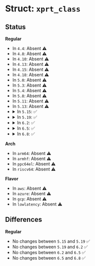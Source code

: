 # Struct: <code>xprt_class</code>

## Status
<b>Regular</b>
<ul>
<li>
In <code>4.4</code>: Absent ⚠️
</li>
<li>
In <code>4.8</code>: Absent ⚠️
</li>
<li>
In <code>4.10</code>: Absent ⚠️
</li>
<li>
In <code>4.13</code>: Absent ⚠️
</li>
<li>
In <code>4.15</code>: Absent ⚠️
</li>
<li>
In <code>4.18</code>: Absent ⚠️
</li>
<li>
In <code>5.0</code>: Absent ⚠️
</li>
<li>
In <code>5.3</code>: Absent ⚠️
</li>
<li>
In <code>5.4</code>: Absent ⚠️
</li>
<li>
In <code>5.8</code>: Absent ⚠️
</li>
<li>
In <code>5.11</code>: Absent ⚠️
</li>
<li>
In <code>5.13</code>: Absent ⚠️
</li>
<li>
<details>
<summary>In <code>5.15</code>: ✅</summary>

```c
struct xprt_class {
    struct list_head list;
    int ident;
    struct rpc_xprt * (*setup)(struct xprt_create *);
    struct module *owner;
    char name[32];
    const char * netid[0];
};
```
</details>
</li>
<li>
<details>
<summary>In <code>5.19</code>: ✅</summary>

```c
struct xprt_class {
    struct list_head list;
    int ident;
    struct rpc_xprt * (*setup)(struct xprt_create *);
    struct module *owner;
    char name[32];
    const char * netid[0];
};
```
</details>
</li>
<li>
<details>
<summary>In <code>6.2</code>: ✅</summary>

```c
struct xprt_class {
    struct list_head list;
    int ident;
    struct rpc_xprt * (*setup)(struct xprt_create *);
    struct module *owner;
    char name[32];
    const char * netid[0];
};
```
</details>
</li>
<li>
<details>
<summary>In <code>6.5</code>: ✅</summary>

```c
struct xprt_class {
    struct list_head list;
    int ident;
    struct rpc_xprt * (*setup)(struct xprt_create *);
    struct module *owner;
    char name[32];
    const char * netid[0];
};
```
</details>
</li>
<li>
<details>
<summary>In <code>6.8</code>: ✅</summary>

```c
struct xprt_class {
    struct list_head list;
    int ident;
    struct rpc_xprt * (*setup)(struct xprt_create *);
    struct module *owner;
    char name[32];
    const char * netid[0];
};
```
</details>
</li>
</ul>
<b>Arch</b>
<ul>
<li>
In <code>arm64</code>: Absent ⚠️
</li>
<li>
In <code>armhf</code>: Absent ⚠️
</li>
<li>
In <code>ppc64el</code>: Absent ⚠️
</li>
<li>
In <code>riscv64</code>: Absent ⚠️
</li>
</ul>
<b>Flavor</b>
<ul>
<li>
In <code>aws</code>: Absent ⚠️
</li>
<li>
In <code>azure</code>: Absent ⚠️
</li>
<li>
In <code>gcp</code>: Absent ⚠️
</li>
<li>
In <code>lowlatency</code>: Absent ⚠️
</li>
</ul>

## Differences
<b>Regular</b>
<ul>
<li>
No changes between <code>5.15</code> and <code>5.19</code> ✅
</li>
<li>
No changes between <code>5.19</code> and <code>6.2</code> ✅
</li>
<li>
No changes between <code>6.2</code> and <code>6.5</code> ✅
</li>
<li>
No changes between <code>6.5</code> and <code>6.8</code> ✅
</li>
</ul>

